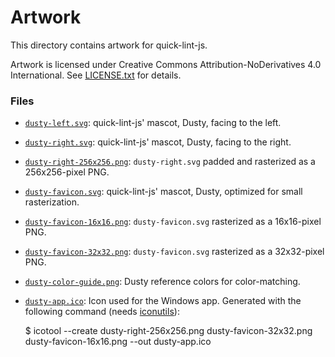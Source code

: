 # Artwork

This directory contains artwork for quick-lint-js.

Artwork is licensed under Creative Commons Attribution-NoDerivatives 4.0
International. See [LICENSE.txt](LICENSE.txt) for details.

### Files

* [`dusty-left.svg`](dusty-left.svg): quick-lint-js' mascot, Dusty, facing to
  the left.
* [`dusty-right.svg`](dusty-right.svg): quick-lint-js' mascot, Dusty, facing to
  the right.
* [`dusty-right-256x256.png`](dusty-right-256x256.png): `dusty-right.svg` padded
  and rasterized as a 256x256-pixel PNG.
* [`dusty-favicon.svg`](dusty-favicon.svg): quick-lint-js' mascot, Dusty,
  optimized for small rasterization.
* [`dusty-favicon-16x16.png`](dusty-favicon-16x16.png): `dusty-favicon.svg`
  rasterized as a 16x16-pixel PNG.
* [`dusty-favicon-32x32.png`](dusty-favicon-32x32.png): `dusty-favicon.svg`
  rasterized as a 32x32-pixel PNG.
* [`dusty-color-guide.png`](dusty-color-guide.png): Dusty reference colors for
  color-matching.
* [`dusty-app.ico`](dusty-app.ico): Icon used for the Windows app. Generated
  with the following command (needs
  [iconutils](https://www.nongnu.org/icoutils/)):

    $ icotool --create dusty-right-256x256.png dusty-favicon-32x32.png dusty-favicon-16x16.png --out dusty-app.ico
